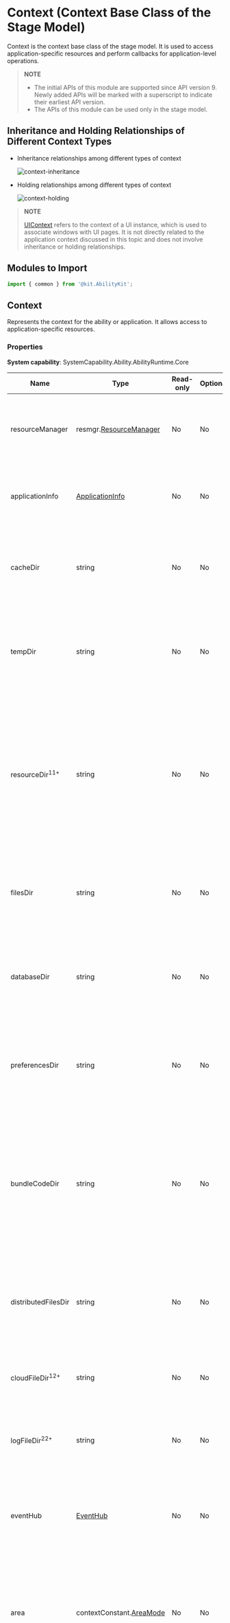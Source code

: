 # Context (Context Base Class of the Stage Model)

<!--Kit: Ability Kit-->
<!--Subsystem: Ability-->
<!--Owner: @zexin_c-->
<!--Designer: @li-weifeng2024-->
<!--Tester: @lixueqing513-->
<!--Adviser: @huipeizi-->

Context is the context base class of the stage model. It is used to access application-specific resources and perform callbacks for application-level operations.

> **NOTE**
>
>  - The initial APIs of this module are supported since API version 9. Newly added APIs will be marked with a superscript to indicate their earliest API version.
>  - The APIs of this module can be used only in the stage model.

## Inheritance and Holding Relationships of Different Context Types
- Inheritance relationships among different types of context

  ![context-inheritance](../../application-models/figures/context-inheritance.png)

- Holding relationships among different types of context

  ![context-holding](../../application-models/figures/context-holding.png)

> **NOTE**
>
> [UIContext](../../reference/apis-arkui/arkts-apis-uicontext-uicontext.md) refers to the context of a UI instance, which is used to associate windows with UI pages. It is not directly related to the application context discussed in this topic and does not involve inheritance or holding relationships.

## Modules to Import

```ts
import { common } from '@kit.AbilityKit';
```

## Context

Represents the context for the ability or application. It allows access to application-specific resources.

### Properties

**System capability**: SystemCapability.Ability.AbilityRuntime.Core

| Name                 | Type    | Read-only  | Optional  | Description                                                              |
|---------------------| ------ | ---- | ---- |------------------------------------------------------------------|
| resourceManager     | resmgr.[ResourceManager](../apis-localization-kit/js-apis-resource-manager.md#resourcemanager) | No   | No   | Object for resource management.<br>**Atomic service API**: This API can be used in atomic services since API version 11.|
| applicationInfo     | [ApplicationInfo](js-apis-bundleManager-applicationInfo.md) | No   | No   | Application information.<br>**Atomic service API**: This API can be used in atomic services since API version 11.|
| cacheDir            | string | No   | No   | Cache directory. For details, see [Application Sandbox](../../file-management/app-sandbox-directory.md).<br>**Atomic service API**: This API can be used in atomic services since API version 11.|
| tempDir             | string | No   | No   | Temporary directory. For details, see [Application Sandbox](../../file-management/app-sandbox-directory.md).<br>**Atomic service API**: This API can be used in atomic services since API version 11.|
| resourceDir<sup>11+<sup>         | string | No   | No   | Resource directory.<br>Note: You are required to manually create the **resfile** directory in **\<module-name>\resource**. The **resfile** directory can be accessed only in read-only mode.<br>**Atomic service API**: This API can be used in atomic services since API version 11.|
| filesDir            | string | No   | No   | File directory. For details, see [Application Sandbox](../../file-management/app-sandbox-directory.md).<br>**Atomic service API**: This API can be used in atomic services since API version 11.|
| databaseDir         | string | No   | No   | Database directory. For details, see [Application Sandbox](../../file-management/app-sandbox-directory.md).<br>**Atomic service API**: This API can be used in atomic services since API version 11.|
| preferencesDir      | string | No   | No   | Preferences directory. For details, see [Application Sandbox](../../file-management/app-sandbox-directory.md).<br>**Atomic service API**: This API can be used in atomic services since API version 11.|
| bundleCodeDir       | string | No   | No   | Bundle code directory. Do not access resource files using concatenated paths. Use [resource manager APIs](../apis-localization-kit/js-apis-resource-manager.md) instead. For details, see [Application Sandbox](../../file-management/app-sandbox-directory.md).<br>**Atomic service API**: This API can be used in atomic services since API version 11.|
| distributedFilesDir | string | No   | No   | Distributed file directory. For details, see [Application Sandbox](../../file-management/app-sandbox-directory.md).<br>**Atomic service API**: This API can be used in atomic services since API version 11.|
| cloudFileDir<sup>12+</sup>        | string | No   | No   | Cloud file directory.<br>**Atomic service API**: This API can be used in atomic services since API version 12.   |
| logFileDir<sup>22+</sup>        | string | No   | No   | Directory for storing log files.<br>**Atomic service API**: This API can be used in atomic services since API version 22.   |
| eventHub            | [EventHub](js-apis-inner-application-eventHub.md) | No   | No   | Event hub that implements event subscription, unsubscription, and triggering.<br>**Atomic service API**: This API can be used in atomic services since API version 11.|
| area                | contextConstant.[AreaMode](js-apis-app-ability-contextConstant.md#areamode) | No   | No   | Information about file partitions, which are divided according to the encryption level specified by [AreaMode](js-apis-app-ability-contextConstant.md#areamode).<br>**Atomic service API**: This API can be used in atomic services since API version 11.|
| processName<sup>18+</sup> | string | No  | No| Process name of the current application.<br>**Atomic service API**: This API can be used in atomic services since API version 18.|

### createModuleContext<sup>(deprecated)</sup>

createModuleContext(moduleName: string): Context

Creates the context based on the module name.

> **NOTE**
>
> - Only the context of other modules in the current application and the context of the intra-application HSP can be obtained. The context of other applications cannot be obtained.
>
> - This API is deprecated since API version 12. You are advised to use [application.createModuleContext](./js-apis-app-ability-application.md#applicationcreatemodulecontext12) instead. Otherwise, resource retrieval may be abnormal.

**Atomic service API**: This API can be used in atomic services since API version 11.

**System capability**: SystemCapability.Ability.AbilityRuntime.Core

**Parameters**

| Name      | Type                    | Mandatory  | Description           |
| -------- | ---------------------- | ---- | ------------- |
| moduleName | string | Yes   | Module name.|

**Return value**

| Type| Description|
| -------- | -------- |
| Context | Context created.|

**Error codes**

For details about the error codes, see [Universal Error Codes](../errorcode-universal.md).

| ID| Error Message|
| ------- | -------------------------------- |
| 401 | Parameter error. Possible causes: 1.Mandatory parameters are left unspecified. 2.Incorrect parameter types. |

**Example**

```ts
import { common, UIAbility } from '@kit.AbilityKit';
import { BusinessError } from '@kit.BasicServicesKit';

export default class EntryAbility extends UIAbility {
  onCreate() {
    console.info('MyAbility onCreate');
    let moduleContext: common.Context;
    try {
      moduleContext = this.context.createModuleContext('entry');
    } catch (error) {
      console.error(`createModuleContext failed, error.code: ${(error as BusinessError).code}, error.message: ${(error as BusinessError).message}`);
    }
  }
}
```

### getApplicationContext

getApplicationContext(): ApplicationContext

Obtains the application context.

**Atomic service API**: This API can be used in atomic services since API version 11.

**System capability**: SystemCapability.Ability.AbilityRuntime.Core

**Return value**

| Type| Description|
| -------- | -------- |
| [ApplicationContext](js-apis-inner-application-applicationContext.md) | Application context.|

**Error codes**

For details about the error codes, see [Universal Error Codes](../errorcode-universal.md).

| ID| Error Message|
| ------- | -------------------------------- |
| 401 | Parameter error. Possible causes: 1.Mandatory parameters are left unspecified. 2.Incorrect parameter types. |

**Example**

```ts
import { common, UIAbility } from '@kit.AbilityKit';
import { BusinessError } from '@kit.BasicServicesKit';

export default class EntryAbility extends UIAbility {
  onCreate() {
    console.info('MyAbility onCreate');
    let applicationContext: common.Context;
    try {
      applicationContext = this.context.getApplicationContext();
    } catch (error) {
      console.error(`getApplicationContext failed, error.code: ${(error as BusinessError).code}, error.message: ${(error as BusinessError).message}`);
    }
  }
}
```

### getGroupDir<sup>10+</sup>

getGroupDir(dataGroupID: string): Promise\<string>

Obtains the shared directory based on a group ID. This API uses a promise to return the result.

**Atomic service API**: This API can be used in atomic services since API version 11.

**System capability**: SystemCapability.Ability.AbilityRuntime.Core

**Parameters**

| Name      | Type                    | Mandatory  | Description           |
| -------- | ---------------------- | ---- | ------------- |
| [dataGroupID](../apis-arkdata/js-apis-data-preferences.md#options10) | string | Yes   | Group ID, which is assigned by the system when an application of the atomic service type is created.|

**Return value**

| Type| Description|
| -------- | -------- |
| Promise\<string> | Promise used to return the result. If no shared directory exists, null is returned. Only the encryption level EL2 is supported.|

**Error codes**

For details about the error codes, see [Universal Error Codes](../errorcode-universal.md) and [Ability Error Codes](errorcode-ability.md).

| ID| Error Message|
| ------- | -------------------------------- |
| 401 | Parameter error. Possible causes: 1.Mandatory parameters are left unspecified. 2.Incorrect parameter types. |
| 16000011 | The context does not exist. |

**Example**

```ts
import { common, UIAbility } from '@kit.AbilityKit';
import { BusinessError } from '@kit.BasicServicesKit';

export default class EntryAbility extends UIAbility {
  onCreate() {
    console.info('MyAbility onCreate');
    let groupId = "1";
    let getGroupDirContext: common.Context = this.context;
    try {
      getGroupDirContext.getGroupDir(groupId).then(data => {
        console.info("getGroupDir result:" + data);
      })
    } catch (error) {
      console.error(`getGroupDirContext failed, error.code: ${(error as BusinessError).code}, error.message: ${(error as BusinessError).message}`);
    }
  }
}
```

### getGroupDir<sup>10+</sup>

getGroupDir(dataGroupID: string, callback: AsyncCallback\<string>): void

Obtains the shared directory based on a group ID. This API uses an asynchronous callback to return the result.

**Atomic service API**: This API can be used in atomic services since API version 11.

**System capability**: SystemCapability.Ability.AbilityRuntime.Core

**Parameters**

| Name      | Type                    | Mandatory  | Description           |
| -------- | ---------------------- | ---- | ------------- |
| [dataGroupID](../apis-arkdata/js-apis-data-preferences.md#options10) | string | Yes   | Group ID, which is assigned by the system when an application of the atomic service type is created.|
| callback | AsyncCallback\<string> | Yes   | Callback used to return the result. If no shared directory exists, null is returned. Only the encryption level EL2 is supported.|

**Error codes**

For details about the error codes, see [Universal Error Codes](../errorcode-universal.md) and [Ability Error Codes](errorcode-ability.md).

| ID| Error Message|
| ------- | -------------------------------- |
| 401 | Parameter error. Possible causes: 1.Mandatory parameters are left unspecified. 2.Incorrect parameter types. |
| 16000011 | The context does not exist. |

**Example**

```ts
import { common, UIAbility } from '@kit.AbilityKit';
import { BusinessError } from '@kit.BasicServicesKit';

export default class EntryAbility extends UIAbility {
  onCreate() {
    console.info('MyAbility onCreate');
    let getGroupDirContext: common.Context = this.context;

    getGroupDirContext.getGroupDir("1", (err: BusinessError, data) => {
      if (err) {
        console.error(`getGroupDir faile, err: ${JSON.stringify(err)}`);
      } else {
        console.info(`getGroupDir result is: ${JSON.stringify(data)}`);
      }
    });
  }
}
```

### createAreaModeContext<sup>18+</sup>

createAreaModeContext(areaMode: contextConstant.AreaMode): Context

Creates an application context with a specific data encryption level. You can call this API to create contexts with different encryption levels, thereby obtaining the corresponding sandbox paths.

**Atomic service API**: This API can be used in atomic services since API version 18.

**System capability**: SystemCapability.Ability.AbilityRuntime.Core

**Parameters**

| Name  | Type                                                        | Mandatory| Description                    |
| -------- | ------------------------------------------------------------ | ---- | ------------------------ |
| areaMode | [contextConstant.AreaMode](js-apis-app-ability-contextConstant.md#areamode) | Yes  | Data encryption level.|

**Return value**

| Type   | Description                  |
| ------- | ---------------------- |
| Context | Context created based on the data encryption level.|

**Example**

```ts
import { common, UIAbility, contextConstant } from '@kit.AbilityKit';
import { hilog } from '@kit.PerformanceAnalysisKit';

export default class EntryAbility extends UIAbility {
  onCreate() {
    hilog.info(0x0000, 'testTag', '%{public}s', 'Ability onCreate');
    let areaMode: contextConstant.AreaMode = contextConstant.AreaMode.EL2;
    let areaModeContext: common.Context;
    try {
      areaModeContext = this.context.createAreaModeContext(areaMode);
    } catch (error) {
      hilog.error(0x0000, 'testTag', 'createAreaModeContext error is:%{public}s', JSON.stringify(error));
    }
  }
}
```

### createDisplayContext<sup>15+</sup>

createDisplayContext(displayId: number): Context

Creates an application context based on the specified display ID with screen information (including [ScreenDensity](../apis-localization-kit/js-apis-resource-manager.md#screendensity) and [Direction](../apis-localization-kit/js-apis-resource-manager.md#direction)).

**Atomic service API**: This API can be used in atomic services since API version 15.

**System capability**: SystemCapability.Ability.AbilityRuntime.Core

**Parameters**

| Name  | Type                                                        | Mandatory| Description                    |
| -------- | ------------------------------------------------------------ | ---- | ------------------------ |
| [displayId](../apis-arkui/arkts-apis-window-i.md#windowproperties) | number | Yes   | Display ID.|

**Return value**

| Type   | Description                  |
| ------- | ---------------------- |
| [Context](#context) | Context with the specified screen information.|

**Error codes**

For details about the error codes, see [Universal Error Codes](../errorcode-universal.md).

| ID| Error Message                                                    |
| -------- | ------------------------------------------------------------ |
| 401      | Parameter error. Possible causes: 1.Mandatory parameters are left unspecified. 2.Incorrect parameter types. |

**Example**

```ts
import { common, UIAbility } from '@kit.AbilityKit';
import { hilog } from '@kit.PerformanceAnalysisKit';

export default class EntryAbility extends UIAbility {
  onCreate() {
    hilog.info(0x0000, 'testTag', '%{public}s', 'Ability onCreate');
    let displayContext: common.Context;
    try {
      displayContext = this.context.createDisplayContext(0);
    } catch (error) {
      hilog.error(0x0000, 'testTag', 'createDisplayContext error is:%{public}s', JSON.stringify(error));
    }
  }
}
```
